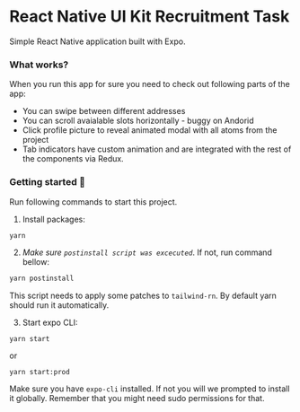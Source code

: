 
# React Native UI Kit Recruitment Task
Simple React Native application built with Expo. 

### What works?
When you run this app for sure you need to check out following parts of the app:
- You can swipe between different addresses 
- You can scroll avaialable slots horizontally - buggy on Andorid
- Click profile picture to reveal animated modal with all atoms from the project
- Tab indicators have custom animation and are integrated with the rest of the components via Redux.

### Getting started 🚀
Run following commands to start this project.

1. Install packages:
```sh
yarn
```
2. *Make sure `postinstall script was excecuted`*. If not, run command bellow:
```sh
yarn postinstall
```
This script needs to apply some patches to `tailwind-rn`. By default yarn should run it automatically.

3. Start expo CLI:
```
yarn start
```
or
```
yarn start:prod
```
Make sure you have `expo-cli` installed. If not you will we prompted to install it globally. Remember that you might need sudo permissions for that.
